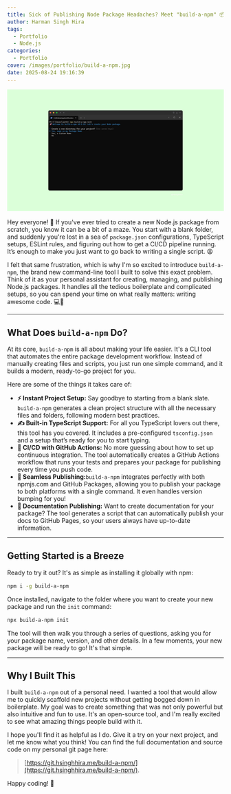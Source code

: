 ```yaml
---
title: Sick of Publishing Node Package Headaches? Meet "build-a-npm" 📦✨
author: Harman Singh Hira
tags:
  - Portfolio
  - Node.js
categories:
  - Portfolio
cover: /images/portfolio/build-a-npm.jpg
date: 2025-08-24 19:16:39
---
```


![build-a-npm.jpg](/images/portfolio/build-a-npm.jpg)

Hey everyone! 👋 If you've ever tried to create a new Node.js package from scratch, you know it can be a bit of a maze. You start with a blank folder, and suddenly you're lost in a sea of `package.json` configurations, TypeScript setups, ESLint rules, and figuring out how to get a CI/CD pipeline running. It’s enough to make you just want to go back to writing a single script. 😫

I felt that same frustration, which is why I'm so excited to introduce `build-a-npm`, the brand new command-line tool I built to solve this exact problem. Think of it as your personal assistant for creating, managing, and publishing Node.js packages. It handles all the tedious boilerplate and complicated setups, so you can spend your time on what really matters: writing awesome code. 💻🚀

---

## What Does `build-a-npm` Do?

At its core, `build-a-npm` is all about making your life easier. It's a CLI tool that automates the entire package development workflow. Instead of manually creating files and scripts, you just run one simple command, and it builds a modern, ready-to-go project for you.

Here are some of the things it takes care of:

- **⚡️ Instant Project Setup:** Say goodbye to starting from a blank slate. `build-a-npm` generates a clean project structure with all the necessary files and folders, following modern best practices.
- **✍️ Built-in TypeScript Support:** For all you TypeScript lovers out there, this tool has you covered. It includes a pre-configured `tsconfig.json` and a setup that’s ready for you to start typing.
- **🤖 CI/CD with GitHub Actions:** No more guessing about how to set up continuous integration. The tool automatically creates a GitHub Actions workflow that runs your tests and prepares your package for publishing every time you push code.
- **🚀 Seamless Publishing:**`build-a-npm` integrates perfectly with both npmjs.com and GitHub Packages, allowing you to publish your package to both platforms with a single command. It even handles version bumping for you!
- **📖 Documentation Publishing:** Want to create documentation for your package? The tool generates a script that can automatically publish your docs to GitHub Pages, so your users always have up-to-date information.

---

## Getting Started is a Breeze

Ready to try it out? It's as simple as installing it globally with npm:

```bash
npm i -g build-a-npm
```

Once installed, navigate to the folder where you want to create your new package and run the `init` command:

```bash
npx build-a-npm init
```

The tool will then walk you through a series of questions, asking you for your package name, version, and other details. In a few moments, your new package will be ready to go! It's that simple.

---

## Why I Built This

I built `build-a-npm` out of a personal need. I wanted a tool that would allow me to quickly scaffold new projects without getting bogged down in boilerplate. My goal was to create something that was not only powerful but also intuitive and fun to use. It's an open-source tool, and I'm really excited to see what amazing things people build with it.

I hope you'll find it as helpful as I do. Give it a try on your next project, and let me know what you think! You can find the full documentation and source code on my personal git page here:

> [https://git.hsinghhira.me/build-a-npm/](https://git.hsinghhira.me/build-a-npm/).

Happy coding! 🎉
